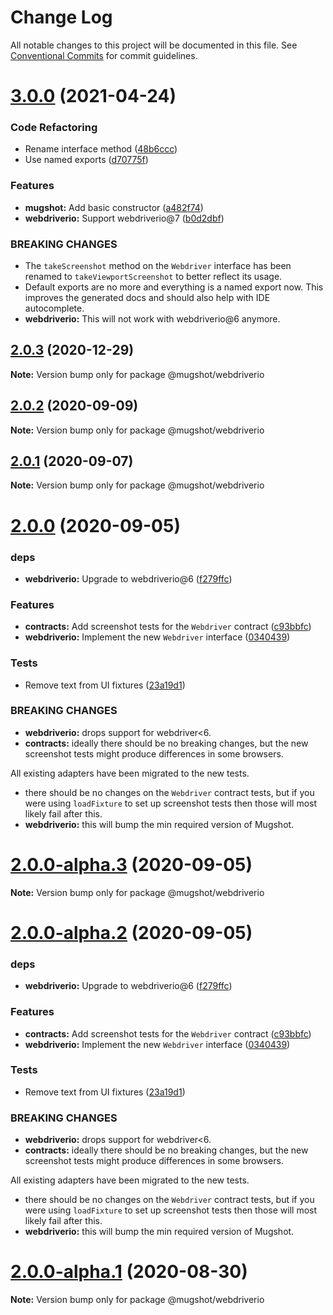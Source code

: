 # Change Log

All notable changes to this project will be documented in this file.
See [Conventional Commits](https://conventionalcommits.org) for commit guidelines.

# [3.0.0](https://github.com/NiGhTTraX/mugshot/compare/@mugshot/webdriverio@2.0.3...@mugshot/webdriverio@3.0.0) (2021-04-24)


### Code Refactoring

* Rename interface method ([48b6ccc](https://github.com/NiGhTTraX/mugshot/commit/48b6ccc0c2dc086290283f870895b8d6a0e169b7))
* Use named exports ([d70775f](https://github.com/NiGhTTraX/mugshot/commit/d70775f4f04f4faf92ccb3c4b6608ee734562e91))


### Features

* **mugshot:** Add basic constructor ([a482f74](https://github.com/NiGhTTraX/mugshot/commit/a482f743a9a18eac8bf120343e2bad1ff1fd9913))
* **webdriverio:** Support webdriverio@7 ([b0d2dbf](https://github.com/NiGhTTraX/mugshot/commit/b0d2dbf86044a78dbed06d8c84685ba056c598b3))


### BREAKING CHANGES

* The `takeScreenshot` method on the `Webdriver`
interface has been renamed to `takeViewportScreenshot` to better reflect
its usage.
* Default exports are no more and everything is a named
export now. This improves the generated docs and should also help with
IDE autocomplete.
* **webdriverio:** This will not work with webdriverio@6 anymore.





## [2.0.3](https://github.com/NiGhTTraX/mugshot/compare/@mugshot/webdriverio@2.0.2...@mugshot/webdriverio@2.0.3) (2020-12-29)

**Note:** Version bump only for package @mugshot/webdriverio





## [2.0.2](https://github.com/NiGhTTraX/mugshot/compare/@mugshot/webdriverio@2.0.1...@mugshot/webdriverio@2.0.2) (2020-09-09)

**Note:** Version bump only for package @mugshot/webdriverio





## [2.0.1](https://github.com/NiGhTTraX/mugshot/compare/@mugshot/webdriverio@2.0.0...@mugshot/webdriverio@2.0.1) (2020-09-07)

**Note:** Version bump only for package @mugshot/webdriverio





# [2.0.0](https://github.com/NiGhTTraX/mugshot/compare/@mugshot/webdriverio@2.0.0-alpha.1...@mugshot/webdriverio@2.0.0) (2020-09-05)


### deps

* **webdriverio:** Upgrade to webdriverio@6 ([f279ffc](https://github.com/NiGhTTraX/mugshot/commit/f279ffc))


### Features

* **contracts:** Add screenshot tests for the `Webdriver` contract ([c93bbfc](https://github.com/NiGhTTraX/mugshot/commit/c93bbfc))
* **webdriverio:** Implement the new `Webdriver` interface ([0340439](https://github.com/NiGhTTraX/mugshot/commit/0340439))


### Tests

* Remove text from UI fixtures ([23a19d1](https://github.com/NiGhTTraX/mugshot/commit/23a19d1))


### BREAKING CHANGES

* **webdriverio:** drops support for webdriver<6.
* **contracts:** ideally there should be no breaking changes, but the
new screenshot tests might produce differences in some browsers.

All existing adapters have been migrated to the new tests.
* there should be no changes on the `Webdriver` contract
tests, but if you were using `loadFixture` to set up screenshot tests
then those will most likely fail after this.
* **webdriverio:** this will bump the min required version of Mugshot.





# [2.0.0-alpha.3](https://github.com/NiGhTTraX/mugshot/compare/@mugshot/webdriverio@2.0.0-alpha.2...@mugshot/webdriverio@2.0.0-alpha.3) (2020-09-05)

**Note:** Version bump only for package @mugshot/webdriverio





# [2.0.0-alpha.2](https://github.com/NiGhTTraX/mugshot/compare/@mugshot/webdriverio@2.0.0-alpha.1...@mugshot/webdriverio@2.0.0-alpha.2) (2020-09-05)


### deps

* **webdriverio:** Upgrade to webdriverio@6 ([f279ffc](https://github.com/NiGhTTraX/mugshot/commit/f279ffc))


### Features

* **contracts:** Add screenshot tests for the `Webdriver` contract ([c93bbfc](https://github.com/NiGhTTraX/mugshot/commit/c93bbfc))
* **webdriverio:** Implement the new `Webdriver` interface ([0340439](https://github.com/NiGhTTraX/mugshot/commit/0340439))


### Tests

* Remove text from UI fixtures ([23a19d1](https://github.com/NiGhTTraX/mugshot/commit/23a19d1))


### BREAKING CHANGES

* **webdriverio:** drops support for webdriver<6.
* **contracts:** ideally there should be no breaking changes, but the
new screenshot tests might produce differences in some browsers.

All existing adapters have been migrated to the new tests.
* there should be no changes on the `Webdriver` contract
tests, but if you were using `loadFixture` to set up screenshot tests
then those will most likely fail after this.
* **webdriverio:** this will bump the min required version of Mugshot.





# [2.0.0-alpha.1](https://github.com/NiGhTTraX/mugshot/compare/@mugshot/webdriverio@2.0.0-alpha.0...@mugshot/webdriverio@2.0.0-alpha.1) (2020-08-30)

**Note:** Version bump only for package @mugshot/webdriverio

